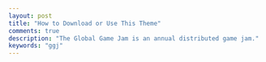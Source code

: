 ```yaml
---
layout: post
title: "How to Download or Use This Theme"
comments: true
description: "The Global Game Jam is an annual distributed game jam."
keywords: "ggj"
---
```


